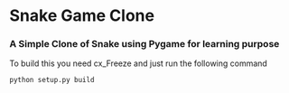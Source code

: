 # Snake Game Clone

### A Simple Clone of Snake using Pygame for learning purpose

To build this you need cx_Freeze and just run the following command

```python
python setup.py build
```

